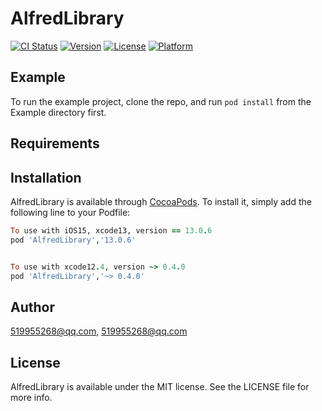 # AlfredLibrary

[![CI Status](https://img.shields.io/travis/519955268@qq.com/AlfredLibrary.svg?style=flat)](https://travis-ci.org/519955268@qq.com/AlfredLibrary)
[![Version](https://img.shields.io/cocoapods/v/AlfredLibrary.svg?style=flat)](https://cocoapods.org/pods/AlfredLibrary)
[![License](https://img.shields.io/cocoapods/l/AlfredLibrary.svg?style=flat)](https://cocoapods.org/pods/AlfredLibrary)
[![Platform](https://img.shields.io/cocoapods/p/AlfredLibrary.svg?style=flat)](https://cocoapods.org/pods/AlfredLibrary)

## Example

To run the example project, clone the repo, and run `pod install` from the Example directory first.

## Requirements

## Installation

AlfredLibrary is available through [CocoaPods](https://cocoapods.org). To install
it, simply add the following line to your Podfile:

```ruby
To use with iOS15, xcode13, version == 13.0.6
pod 'AlfredLibrary','13.0.6'


To use with xcode12.4, version ~> 0.4.0
pod 'AlfredLibrary','~> 0.4.0'

```


## Author

519955268@qq.com, 519955268@qq.com

## License

AlfredLibrary is available under the MIT license. See the LICENSE file for more info.
